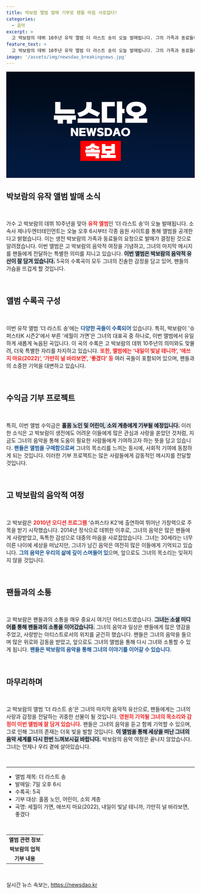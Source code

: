 ```yaml
---
title: 박보람 앨범 발매 기부로 팬들 마음 사로잡다!
categories:
  - 음악
excerpt: >
  고 박보람의 데뷔 10주년 유작 앨범 더 라스트 송이 오늘 발매됩니다. 그의 가족과 동료들이 간절히 원한 이 앨범은 수익금을 어려운 이웃을 돕는 데 사용할 예정입니다. 팬이라면 절대 놓칠 수 없는 순간!
feature_text: >
  고 박보람의 데뷔 10주년 유작 앨범 더 라스트 송이 오늘 발매됩니다. 그의 가족과 동료들이 간절히 원한 이 앨범은 수익금을 어려운 이웃을 돕는 데 사용할 예정입니다. 팬이라면 절대 놓칠 수 없는 순간!
image: '/assets/img/newsdao_breakingnews.jpg'
---
```


<p><img src="/assets/img/newsdao_breakingnews.jpg" alt="cryptoinkorea 속보" /></p>

<h2 data-ke-size="size26">박보람의 유작 앨범 발매 소식</h2>

<p data-ke-size="size16">&nbsp;</p>

<p>가수 고 박보람의 데뷔 10주년을 맞아 <b><span style="color: #ee2323;">유작 앨범</span></b>인 ‘더 라스트 송’이 오늘 발매됩니다. 소속사 제나두엔터테인먼트는 오늘 오후 6시부터 각종 음원 사이트를 통해 앨범을 공개한다고 밝혔습니다. 이는 생전 박보람의 가족과 동료들의 요청으로 발매가 결정된 것으로 알려졌습니다. 이번 앨범은 고 박보람의 음악적 여정을 기념하고, 그녀의 마지막 메시지를 팬들에게 전달하는 특별한 의미를 지니고 있습니다. <b><span style="background-color: #21538527;">이번 앨범은 박보람의 음악적 유산이 잘 담겨 있습니다.</span></b> 5곡의 수록곡이 모두 그녀의 진솔한 감정을 담고 있어, 팬들의 가슴을 뜨겁게 할 것입니다. </p>

<p data-ke-size="size16">&nbsp;</p>

<h2 data-ke-size="size26">앨범 수록곡 구성</h2>

<p data-ke-size="size16">&nbsp;</p>

<p>이번 유작 앨범 ‘더 라스트 송’에는 <b><span style="color: #1a5490;">다양한 곡들이 수록되어</span></b> 있습니다. 특히, 박보람이 '슈퍼스타K 시즌2'에서 부른 ‘세월이 가면’은 그녀의 대표곡 중 하나로, 이번 앨범에서 유일하게 새롭게 녹음된 곡입니다. 이 곡의 수록은 고 박보람의 데뷔 10주년의 의미와도 맞물려, 더욱 특별한 자리를 차지하고 있습니다. <b><span style="color: #ee2323;">또한, 앨범에는 ‘내일이 빛날 테니까’, ‘애쓰지 마요(2022)’, ‘가만히 널 바라보면’, ‘좋겠다’ 등</span></b> 여러 곡들이 포함되어 있으며, 팬들과의 소중한 기억을 대변하고 있습니다. </p>

<p data-ke-size="size16">&nbsp;</p>

<h2 data-ke-size="size26">수익금 기부 프로젝트</h2>

<p data-ke-size="size16">&nbsp;</p>

<p>특히, 이번 앨범 수익금은 <b><span style="background-color: #21538527;">홀몸 노인 및 어린이, 소외 계층에게 기부될 예정입니다.</span></b> 이러한 소식은 고 박보람이 생전에도 어려운 이들에게 많은 관심과 사랑을 쏟았던 것처럼, 지금도 그녀의 음악을 통해 도움이 필요한 사람들에게 기여하고자 하는 뜻을 담고 있습니다. <b><span style="color: #1a5490;">팬들은 앨범을 구매함으로써</span></b> 그녀의 목소리를 느끼는 동시에, 사회적 기여에 동참하게 되는 것입니다. 이러한 기부 프로젝트는 많은 사람들에게 감동적인 메시지를 전달할 것입니다. </p>

<p data-ke-size="size16">&nbsp;</p>

<h2 data-ke-size="size26">고 박보람의 음악적 여정</h2>

<p data-ke-size="size16">&nbsp;</p>

<p>고 박보람은 <b><span style="color: #ee2323;">2010년 오디션 프로그램</span></b> ‘슈퍼스타 K2’에 출연하여 뛰어난 가창력으로 주목을 받기 시작했습니다. 2014년 정식으로 데뷔한 이후로, 그녀의 음악은 많은 팬들에게 사랑받았고, 독특한 감성으로 대중의 마음을 사로잡았습니다. 그녀는 30세라는 너무 이른 나이에 세상을 떠났지만, 그녀가 남긴 음악은 여전히 많은 이들에게 기억되고 있습니다. <b><span style="color: #1a5490;">그의 음악은 우리의 삶에 깊이 스며들어 있</span></b>으며, 앞으로도 그녀의 목소리는 잊혀지지 않을 것입니다.</p>

<p data-ke-size="size16">&nbsp;</p>

<h2 data-ke-size="size26">팬들과의 소통</h2>

<p data-ke-size="size16">&nbsp;</p>

<p>고 박보람은 팬들과의 소통을 매우 중요시 여기던 아티스트였습니다. <b><span style="background-color: #21538527;">그녀는 소셜 미디어를 통해 팬들과의 소통을 이어갔습니다.</span></b> 그녀의 음악과 일상은 팬들에게 많은 영감을 주었고, 사랑받는 아티스트로서의 위치를 굳건히 했습니다. 팬들은 그녀의 음악을 들으며 많은 위로와 감동을 받았고, 앞으로도 그녀의 앨범을 통해 다시 그녀와 소통할 수 있게 됩니다. <b><span style="color: #1a5490;">팬들은 박보람의 음악을 통해 그녀의 이야기를 이어갈 수 있습니다.</span></b></p>

<p data-ke-size="size16">&nbsp;</p>

<h2 data-ke-size="size26">마무리하며</h2>

<p data-ke-size="size16">&nbsp;</p>

<p>고 박보람의 앨범 ‘더 라스트 송’은 그녀의 마지막 음악적 유산으로, 팬들에게는 그녀의 사랑과 감정을 전달하는 귀중한 선물이 될 것입니다. <b><span style="color: #ee2323;">영원히 기억될 그녀의 목소리와 감정이 이번 앨범에 잘 담겨 있습니다.</span></b> 팬들은 그녀의 음악을 듣고 함께 기억할 수 있으며, 그로 인해 그녀의 존재는 더욱 빛을 발할 것입니다. <b><span style="background-color: #21538527;">이 앨범을 통해 세상을 떠난 그녀의 음악 세계를 다시 한번 느껴보시길 바랍니다.</span></b> 박보람의 음악 여정은 끝나지 않았습니다. 그녀는 언제나 우리 곁에 살아있습니다. </p>

<p data-ke-size="size16">&nbsp;</p>

<hr />

<ul>
    <li>앨범 제목: 더 라스트 송</li>
    <li>발매일: 7일 오후 6시</li>
    <li>수록곡: 5곡</li>
    <li>기부 대상: 홀몸 노인, 어린이, 소외 계층</li>
    <li>곡명: 세월이 가면, 애쓰지 마요(2022), 내일이 빛날 테니까, 가만히 널 바라보면, 좋겠다</li>
</ul>

<p data-ke-size="size16">&nbsp;</p>

<table style="width: 100%;">
    <tr>
        <td style="text-align: center; height: 17px;"><b>앨범 관련 정보</b></td>
    </tr>
    <tr>
        <td style="text-align: center; height: 17px;"><b>박보람의 업적</b></td>
    </tr>
    <tr>
        <td style="text-align: center; height: 17px;"><b>기부 내용</b></td>
    </tr>
</table>

<p data-ke-size="size16">&nbsp;</p>
실시간 뉴스 속보는, <a href="https://newsdao.kr" rel="dofollow">https://newsdao.kr</a>


